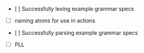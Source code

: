 * [ ] Successfully lexing example grammar specs
* [ ] naming atoms for use in actions
* [ ] Successfully parsing example grammar specs
* [ ] PLL


